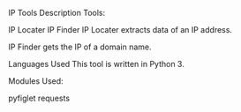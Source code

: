 IP Tools
Description
Tools:

IP Locater
IP Finder
IP Locater extracts data of an IP address.

IP Finder gets the IP of a domain name.

Languages Used
This tool is written in Python 3.

Modules Used:

pyfiglet
requests